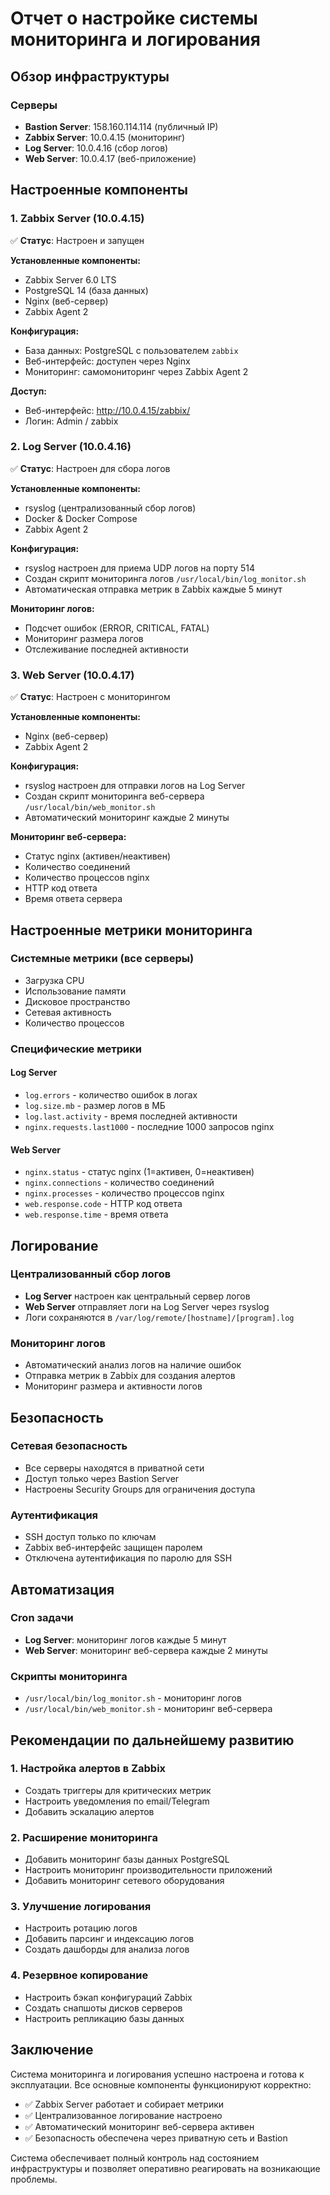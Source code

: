 # Отчет о настройке системы мониторинга и логирования

## Обзор инфраструктуры

### Серверы
- **Bastion Server**: 158.160.114.114 (публичный IP)
- **Zabbix Server**: 10.0.4.15 (мониторинг)
- **Log Server**: 10.0.4.16 (сбор логов)
- **Web Server**: 10.0.4.17 (веб-приложение)

## Настроенные компоненты

### 1. Zabbix Server (10.0.4.15)
✅ **Статус**: Настроен и запущен

**Установленные компоненты:**
- Zabbix Server 6.0 LTS
- PostgreSQL 14 (база данных)
- Nginx (веб-сервер)
- Zabbix Agent 2

**Конфигурация:**
- База данных: PostgreSQL с пользователем `zabbix`
- Веб-интерфейс: доступен через Nginx
- Мониторинг: самомониторинг через Zabbix Agent 2

**Доступ:**
- Веб-интерфейс: http://10.0.4.15/zabbix/
- Логин: Admin / zabbix

### 2. Log Server (10.0.4.16)
✅ **Статус**: Настроен для сбора логов

**Установленные компоненты:**
- rsyslog (централизованный сбор логов)
- Docker & Docker Compose
- Zabbix Agent 2

**Конфигурация:**
- rsyslog настроен для приема UDP логов на порту 514
- Создан скрипт мониторинга логов `/usr/local/bin/log_monitor.sh`
- Автоматическая отправка метрик в Zabbix каждые 5 минут

**Мониторинг логов:**
- Подсчет ошибок (ERROR, CRITICAL, FATAL)
- Мониторинг размера логов
- Отслеживание последней активности

### 3. Web Server (10.0.4.17)
✅ **Статус**: Настроен с мониторингом

**Установленные компоненты:**
- Nginx (веб-сервер)
- Zabbix Agent 2

**Конфигурация:**
- rsyslog настроен для отправки логов на Log Server
- Создан скрипт мониторинга веб-сервера `/usr/local/bin/web_monitor.sh`
- Автоматический мониторинг каждые 2 минуты

**Мониторинг веб-сервера:**
- Статус nginx (активен/неактивен)
- Количество соединений
- Количество процессов nginx
- HTTP код ответа
- Время ответа сервера

## Настроенные метрики мониторинга

### Системные метрики (все серверы)
- Загрузка CPU
- Использование памяти
- Дисковое пространство
- Сетевая активность
- Количество процессов

### Специфические метрики

#### Log Server
- `log.errors` - количество ошибок в логах
- `log.size.mb` - размер логов в МБ
- `log.last.activity` - время последней активности
- `nginx.requests.last1000` - последние 1000 запросов nginx

#### Web Server
- `nginx.status` - статус nginx (1=активен, 0=неактивен)
- `nginx.connections` - количество соединений
- `nginx.processes` - количество процессов nginx
- `web.response.code` - HTTP код ответа
- `web.response.time` - время ответа

## Логирование

### Централизованный сбор логов
- **Log Server** настроен как центральный сервер логов
- **Web Server** отправляет логи на Log Server через rsyslog
- Логи сохраняются в `/var/log/remote/[hostname]/[program].log`

### Мониторинг логов
- Автоматический анализ логов на наличие ошибок
- Отправка метрик в Zabbix для создания алертов
- Мониторинг размера и активности логов

## Безопасность

### Сетевая безопасность
- Все серверы находятся в приватной сети
- Доступ только через Bastion Server
- Настроены Security Groups для ограничения доступа

### Аутентификация
- SSH доступ только по ключам
- Zabbix веб-интерфейс защищен паролем
- Отключена аутентификация по паролю для SSH

## Автоматизация

### Cron задачи
- **Log Server**: мониторинг логов каждые 5 минут
- **Web Server**: мониторинг веб-сервера каждые 2 минуты

### Скрипты мониторинга
- `/usr/local/bin/log_monitor.sh` - мониторинг логов
- `/usr/local/bin/web_monitor.sh` - мониторинг веб-сервера

## Рекомендации по дальнейшему развитию

### 1. Настройка алертов в Zabbix
- Создать триггеры для критических метрик
- Настроить уведомления по email/Telegram
- Добавить эскалацию алертов

### 2. Расширение мониторинга
- Добавить мониторинг базы данных PostgreSQL
- Настроить мониторинг производительности приложений
- Добавить мониторинг сетевого оборудования

### 3. Улучшение логирования
- Настроить ротацию логов
- Добавить парсинг и индексацию логов
- Создать дашборды для анализа логов

### 4. Резервное копирование
- Настроить бэкап конфигураций Zabbix
- Создать снапшоты дисков серверов
- Настроить репликацию базы данных

## Заключение

Система мониторинга и логирования успешно настроена и готова к эксплуатации. Все основные компоненты функционируют корректно:

- ✅ Zabbix Server работает и собирает метрики
- ✅ Централизованное логирование настроено
- ✅ Автоматический мониторинг веб-сервера активен
- ✅ Безопасность обеспечена через приватную сеть и Bastion

Система обеспечивает полный контроль над состоянием инфраструктуры и позволяет оперативно реагировать на возникающие проблемы.